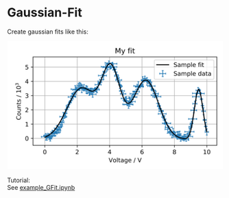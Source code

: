 # Gaussian-Fit

Create gaussian fits like this:

![Example plot](./examples/example_plot.png "Example")

Tutorial: \
See [example_GFit.ipynb](./examples/example_GFit.ipynb)
